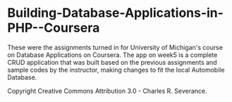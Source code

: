 # Building-Database-Applications-in-PHP--Coursera

These were the assignments turned in for University of Michigan's course on Database Applications on Coursera.
The app on week5 is a complete CRUD application that was built based on the previous assignments and sample codes by the instructor, making changes to fit the local Automobile Database.

Copyright Creative Commons Attribution 3.0 - Charles R. Severance.
